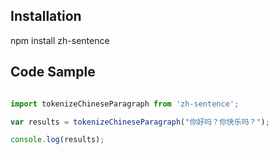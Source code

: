 ## Installation

npm install zh-sentence

## Code Sample
```javascript

import tokenizeChineseParagraph from 'zh-sentence';

var results = tokenizeChineseParagraph("你好吗？你快乐吗？");

console.log(results);

```
